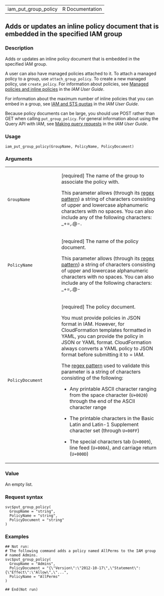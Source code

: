 <table style="width: 100%;">
<tbody>
<tr class="odd">
<td>iam_put_group_policy</td>
<td style="text-align: right;">R Documentation</td>
</tr>
</tbody>
</table>

## Adds or updates an inline policy document that is embedded in the specified IAM group

### Description

Adds or updates an inline policy document that is embedded in the
specified IAM group.

A user can also have managed policies attached to it. To attach a
managed policy to a group, use `attach_group_policy`. To create a new
managed policy, use `create_policy`. For information about policies, see
[Managed policies and inline
policies](https://docs.aws.amazon.com/IAM/latest/UserGuide/access_policies_managed-vs-inline.html)
in the *IAM User Guide*.

For information about the maximum number of inline policies that you can
embed in a group, see [IAM and STS
quotas](https://docs.aws.amazon.com/IAM/latest/UserGuide/reference_iam-quotas.html)
in the *IAM User Guide*.

Because policy documents can be large, you should use POST rather than
GET when calling `put_group_policy`. For general information about using
the Query API with IAM, see [Making query
requests](https://docs.aws.amazon.com/IAM/latest/UserGuide/programming.html)
in the *IAM User Guide*.

### Usage

    iam_put_group_policy(GroupName, PolicyName, PolicyDocument)

### Arguments

<table>
<colgroup>
<col style="width: 35%" />
<col style="width: 65%" />
</colgroup>
<tbody>
<tr class="odd">
<td><code id="iam_put_group_policy_:_GroupName">GroupName</code></td>
<td><p>[required] The name of the group to associate the policy
with.</p>
<p>This parameter allows (through its <a
href="https://en.wikipedia.org/wiki/Regex">regex pattern</a>) a string
of characters consisting of upper and lowercase alphanumeric characters
with no spaces. You can also include any of the following characters:
_+=,.@-.</p></td>
</tr>
<tr class="even">
<td><code id="iam_put_group_policy_:_PolicyName">PolicyName</code></td>
<td><p>[required] The name of the policy document.</p>
<p>This parameter allows (through its <a
href="https://en.wikipedia.org/wiki/Regex">regex pattern</a>) a string
of characters consisting of upper and lowercase alphanumeric characters
with no spaces. You can also include any of the following characters:
_+=,.@-</p></td>
</tr>
<tr class="odd">
<td><code
id="iam_put_group_policy_:_PolicyDocument">PolicyDocument</code></td>
<td><p>[required] The policy document.</p>
<p>You must provide policies in JSON format in IAM. However, for
CloudFormation templates formatted in YAML, you can provide the policy
in JSON or YAML format. CloudFormation always converts a YAML policy to
JSON format before submitting it to = IAM.</p>
<p>The <a href="https://en.wikipedia.org/wiki/Regex">regex pattern</a>
used to validate this parameter is a string of characters consisting of
the following:</p>
<ul>
<li><p>Any printable ASCII character ranging from the space character
(<code>U+0020</code>) through the end of the ASCII character
range</p></li>
<li><p>The printable characters in the Basic Latin and Latin-1
Supplement character set (through <code
style="white-space: pre;">⁠U+00FF⁠</code>)</p></li>
<li><p>The special characters tab (<code>U+0009</code>), line feed
(<code style="white-space: pre;">⁠U+000A⁠</code>), and carriage return
(<code style="white-space: pre;">⁠U+000D⁠</code>)</p></li>
</ul></td>
</tr>
</tbody>
</table>

### Value

An empty list.

### Request syntax

    svc$put_group_policy(
      GroupName = "string",
      PolicyName = "string",
      PolicyDocument = "string"
    )

### Examples

    ## Not run: 
    # The following command adds a policy named AllPerms to the IAM group
    # named Admins.
    svc$put_group_policy(
      GroupName = "Admins",
      PolicyDocument = "{\"Version\":\"2012-10-17\",\"Statement\":{\"Effect\":\"Allow\",\"...",
      PolicyName = "AllPerms"
    )

    ## End(Not run)
